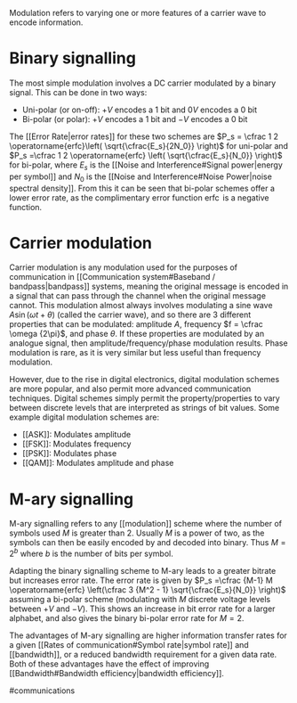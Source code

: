 Modulation refers to varying one or more features of a carrier wave to encode information. 
# Binary signalling
The most simple modulation involves a DC carrier modulated by a binary signal. This can be done in two ways:
- Uni-polar (or on-off): $+V$ encodes a $1$ bit and $0V$ encodes a $0$ bit
- Bi-polar (or polar): $+V$ encodes a $1$ bit and $-V$ encodes a $0$ bit

The [[Error Rate|error rates]] for these two schemes are $P_s = \cfrac 1 2 \operatorname{erfc}\left( \sqrt{\cfrac{E_s}{2N_0}} \right)$ for uni-polar and $P_s  =\cfrac 1 2 \operatorname{erfc} \left( \sqrt{\cfrac{E_s}{N_0}} \right)$ for bi-polar, where $E_s$ is the [[Noise and Interference#Signal power|energy per symbol]] and $N_0$ is the [[Noise and Interference#Noise Power|noise spectral density]].
From this it can be seen that bi-polar schemes offer a lower error rate, as the complimentary error function $\operatorname{erfc}$ is a negative function.
# Carrier modulation
Carrier modulation is any modulation used for the purposes of communication in [[Communication system#Baseband / bandpass|bandpass]] systems, meaning the original message is encoded in a signal that can pass through the channel when the original message cannot. 
This modulation almost always involves modulating a sine wave $A\sin(\omega t + \theta)$ (called the carrier wave), and so there are 3 different properties that can be modulated: amplitude $A$, frequency $f = \cfrac \omega {2\pi}$, and phase $\theta$.
If these properties are modulated by an analogue signal, then amplitude/frequency/phase modulation results. Phase modulation is rare, as it is very similar but less useful than frequency modulation.

However, due to the rise in digital electronics, digital modulation schemes are more popular, and also permit more advanced communication techniques. Digital schemes simply permit the property/properties to vary between discrete levels that are interpreted as strings of bit values. 
Some example digital modulation schemes are:
- [[ASK]]: Modulates amplitude
- [[FSK]]: Modulates frequency
- [[PSK]]: Modulates phase
- [[QAM]]: Modulates amplitude and phase
# M-ary signalling
M-ary signalling refers to any [[modulation]] scheme where the number of symbols used $M$ is greater than 2. Usually $M$ is a power of two, as the symbols can then be easily encoded by and decoded into binary. Thus $M=2^b$ where $b$ is the number of bits per symbol.

Adapting the binary signalling scheme to M-ary leads to a greater bitrate but increases error rate.
The error rate is given by $P_s  =\cfrac {M-1} M \operatorname{erfc} \left(\cfrac 3 {M^2 - 1} \sqrt{\cfrac{E_s}{N_0}} \right)$ assuming a bi-polar scheme (modulating with $M$ discrete voltage levels between $+V$ and $-V$). This shows an increase in bit error rate for a larger alphabet, and also gives the binary bi-polar error rate for $M=2$.

The advantages of M-ary signalling are higher information transfer rates for a given [[Rates of communication#Symbol rate|symbol rate]] and [[bandwidth]], or a reduced bandwidth requirement for a given data rate. Both of these advantages have the effect of improving [[Bandwidth#Bandwidth efficiency|bandwidth efficiency]]. 

#communications 